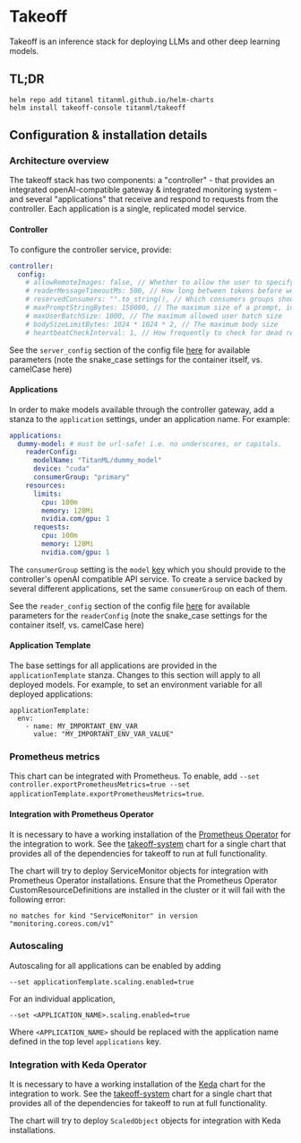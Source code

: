 # Takeoff

Takeoff is an inference stack for deploying LLMs and other deep learning models.

## TL;DR
```
helm repo add titanml titanml.github.io/helm-charts
helm install takeoff-console titanml/takeoff
```

## Configuration & installation details
### Architecture overview
The takeoff stack has two components: a "controller" - that provides an integrated openAI-compatible gateway & integrated monitoring system - and several "applications" that receive and respond to requests from the controller. 
Each application is a single, replicated model service.

#### Controller
To configure the controller service, provide:

```yaml
controller:
  config:
    # allowRemoteImages: false, // Whether to allow the user to specify url image requests
    # readerMessageTimeoutMs: 500, // How long between tokens before we timeout a reader.
    # reservedConsumers: "".to_string(), // Which consumers groups should buffer requests, rather than rejecting them
    # maxPromptStringBytes: 150000, // The maximum size of a prompt, in bytes
    # maxUserBatchSize: 1000, // The maximum allowed user batch size
    # bodySizeLimitBytes: 1024 * 1024 * 2, // The maximum body size
    # heartbeatCheckInterval: 1, // How frequently to check for dead readers. 0 means never
```

See the `server_config` section of the config file [here](https://docs.titanml.co/apis/launch_parameters) for available parameters (note the snake_case settings for the container itself, vs. camelCase here)
#### Applications

In order to make models available through the controller gateway, add a stanza to the `application` settings, under an application name. For example:
```yaml
applications:
  dummy-model: # must be url-safe! i.e. no underscores, or capitals.
    readerConfig:
      modelName: "TitanML/dummy_model"
      device: "cuda"
      consumerGroup: "primary"
    resources:
      limits:
        cpu: 100m
        memory: 128Mi
        nvidia.com/gpu: 1
      requests:
        cpu: 100m
        memory: 128Mi
        nvidia.com/gpu: 1
```
The `consumerGroup` setting is the `model` [key](https://platform.openai.com/docs/guides/text-generation) which you should provide to the controller's openAI compatible API service. 
To create a service backed by several different applications, set the same `consumerGroup` on each of them. 

See the `reader_config` section of the config file [here](https://docs.titanml.co/apis/launch_parameters) for available parameters for the `readerConfig` (note the snake_case settings for the container itself, vs. camelCase here)

#### Application Template

The base settings for all applications are provided in the `applicationTemplate` stanza. Changes to this section will apply to all deployed models. For example, to set an environment variable for all deployed applications:
```
applicationTemplate:
  env:
    - name: MY_IMPORTANT_ENV_VAR
      value: "MY_IMPORTANT_ENV_VAR_VALUE"
```

### Prometheus metrics
This chart can be integrated with Prometheus. 
To enable, add `--set controller.exportPrometheusMetrics=true --set applicationTemplate.exportPrometheusMetrics=true`.

#### Integration with Prometheus Operator
It is necessary to have a working installation of the [Prometheus Operator](https://github.com/prometheus-operator/prometheus-operator) for the integration to work. See the [takeoff-system](https://github.com/titanml/helm-charts/tree/main/charts/takeoff-system) chart for a single chart that provides all of the dependencies for takeoff to run at full functionality.

The chart will try to deploy ServiceMonitor objects for integration with Prometheus Operator installations. 
Ensure that the Prometheus Operator CustomResourceDefinitions are installed in the cluster or it will fail with the following error:
```
no matches for kind "ServiceMonitor" in version "monitoring.coreos.com/v1"
```

### Autoscaling

Autoscaling for all applications can be enabled by adding 

```
--set applicationTemplate.scaling.enabled=true
```

For an individual application, 

```
--set <APPLICATION_NAME>.scaling.enabled=true
```
Where `<APPLICATION_NAME>` should be replaced with the application name defined in the top level `applications` key.

### Integration with Keda Operator
It is necessary to have a working installation of the [Keda](https://keda.sh/docs/2.16/concepts/) chart for the integration to work. See the [takeoff-system](https://github.com/titanml/helm-charts/tree/main/charts/takeoff-system) chart for a single chart that provides all of the dependencies for takeoff to run at full functionality.

The chart will try to deploy `ScaledObject` objects for integration with Keda installations. 
